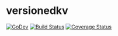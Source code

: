 # versionedkv

[![GoDev](https://pkg.go.dev/badge/golang.org/x/pkgsite.svg)](https://pkg.go.dev/github.com/go-tk/versionedkv)
[![Build Status](https://travis-ci.com/go-tk/versionedkv.svg?branch=master)](https://travis-ci.com/github/go-tk/versionedkv)
[![Coverage Status](https://codecov.io/gh/go-tk/versionedkv/branch/master/graph/badge.svg)](https://codecov.io/gh/go-tk/versionedkv)
